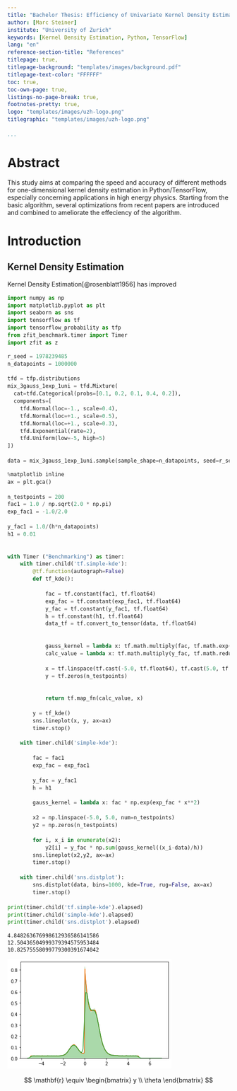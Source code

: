 ```yaml
---
title: "Bachelor Thesis: Efficiency of Univariate Kernel Density Estimation with TensorFlow"
author: [Marc Steiner]
institute: "University of Zurich"
keywords: [Kernel Density Estimation, Python, TensorFlow]
lang: "en"
reference-section-title: "References"
titlepage: true,
titlepage-background: "templates/images/background.pdf"
titlepage-text-color: "FFFFFF"
toc: true,
toc-own-page: true,
listings-no-page-break: true,
footnotes-pretty: true,
logo: "templates/images/uzh-logo.png"
titlegraphic: "templates/images/uzh-logo.png"

...
```

# Abstract

This study aims at comparing the speed and accuracy of different methods for one-dimensional kernel density estimation in Python/TensorFlow, especially concerning applications in high energy physics.
Starting from the basic algorithm, several optimizations from recent papers are introduced and combined to ameliorate the effeciency of the algorithm.

# Introduction

## Kernel Density Estimation

Kernel Density Estimation[@rosenblatt1956] has improved 


```python
import numpy as np
import matplotlib.pyplot as plt
import seaborn as sns
import tensorflow as tf
import tensorflow_probability as tfp
from zfit_benchmark.timer import Timer
import zfit as z
```


```python
r_seed = 1978239485
n_datapoints = 1000000

tfd = tfp.distributions
mix_3gauss_1exp_1uni = tfd.Mixture(
  cat=tfd.Categorical(probs=[0.1, 0.2, 0.1, 0.4, 0.2]),
  components=[
    tfd.Normal(loc=-1., scale=0.4),
    tfd.Normal(loc=+1., scale=0.5),
    tfd.Normal(loc=+1., scale=0.3),
    tfd.Exponential(rate=2),
    tfd.Uniform(low=-5, high=5)
])

data = mix_3gauss_1exp_1uni.sample(sample_shape=n_datapoints, seed=r_seed).numpy()
```


```python
%matplotlib inline
ax = plt.gca()

n_testpoints = 200
fac1 = 1.0 / np.sqrt(2.0 * np.pi)
exp_fac1 = -1.0/2.0

y_fac1 = 1.0/(h*n_datapoints)
h1 = 0.01


with Timer ("Benchmarking") as timer:
    with timer.child('tf.simple-kde'):
        @tf.function(autograph=False)
        def tf_kde():

            fac = tf.constant(fac1, tf.float64)
            exp_fac = tf.constant(exp_fac1, tf.float64)
            y_fac = tf.constant(y_fac1, tf.float64)
            h = tf.constant(h1, tf.float64)
            data_tf = tf.convert_to_tensor(data, tf.float64)


            gauss_kernel = lambda x: tf.math.multiply(fac, tf.math.exp(tf.math.multiply(exp_fac, tf.math.square(x))))
            calc_value = lambda x: tf.math.multiply(y_fac, tf.math.reduce_sum(gauss_kernel(tf.math.divide(tf.math.subtract(x, data_tf), h))))

            x = tf.linspace(tf.cast(-5.0, tf.float64), tf.cast(5.0, tf.float64), num=tf.cast(n_testpoints, tf.int64))
            y = tf.zeros(n_testpoints)
        

            return tf.map_fn(calc_value, x)

        y = tf_kde()
        sns.lineplot(x, y, ax=ax)
        timer.stop()

    with timer.child('simple-kde'):

        fac = fac1
        exp_fac = exp_fac1

        y_fac = y_fac1
        h = h1
        
        gauss_kernel = lambda x: fac * np.exp(exp_fac * x**2)

        x2 = np.linspace(-5.0, 5.0, num=n_testpoints)     
        y2 = np.zeros(n_testpoints)

        for i, x_i in enumerate(x2):
            y2[i] = y_fac * np.sum(gauss_kernel((x_i-data)/h))
        sns.lineplot(x2,y2, ax=ax)
        timer.stop()

    with timer.child('sns.distplot'):
        sns.distplot(data, bins=1000, kde=True, rug=False, ax=ax)
        timer.stop()

print(timer.child('tf.simple-kde').elapsed)
print(timer.child('simple-kde').elapsed)
print(timer.child('sns.distplot').elapsed)
```

    4.848263676998612936586141586
    12.50436504999379394575953484
    10.82575558099779300391674042



![png](thesis_files/thesis_4_1.png)


$$
\mathbf{r} \equiv \begin{bmatrix}
y \\
\theta
\end{bmatrix}
$$

<!--


```python
# Convert notebook to PDF
!./scripts/paperize.sh
```

    Tools already installed. :-)
    [NbConvertApp] Converting notebook /home/jovyan/work/scripts/../thesis.ipynb to markdown
    [NbConvertApp] ERROR | Notebook JSON is invalid: Additional properties are not allowed ('truncated' was unexpected)
    
    Failed validating 'additionalProperties' in stream:
    
    On instance['cells'][7]['outputs'][0]:
    {'name': 'stdout',
     'output_type': 'stream',
     'text': 'Installing TexLive:\n'
             '--2020-04-21 16:14:22--  http://mirror.ctan....',
     'truncated': False}
    [NbConvertApp] Support files will be in thesis_files/
    [NbConvertApp] Making directory /home/jovyan/work/scripts/../thesis_files
    [NbConvertApp] Writing 21518 bytes to /home/jovyan/work/scripts/../thesis.md
    pandoc: /home/jovyan/work/scripts/templates/eisvogel-m.latex: openBinaryFile: does not exist (No such file or directory)


-->
